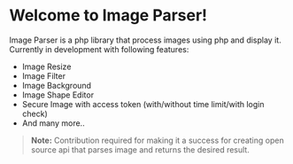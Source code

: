 Welcome to Image Parser!
===================


Image Parser is a php library that process images using php and display it.
Currently in development with following features:

 - Image Resize
 - Image Filter
 - Image Background
 - Image Shape Editor
 - Secure Image with access token (with/without time limit/with login check)
 - And many more..
 
> **Note:** Contribution required for making it a success for creating open source api that parses image and returns the desired result.

